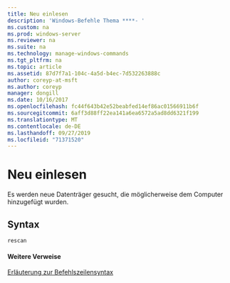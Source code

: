```yaml
---
title: Neu einlesen
description: 'Windows-Befehle Thema ****- '
ms.custom: na
ms.prod: windows-server
ms.reviewer: na
ms.suite: na
ms.technology: manage-windows-commands
ms.tgt_pltfrm: na
ms.topic: article
ms.assetid: 87d7f7a1-104c-4a5d-b4ec-7d532263888c
author: coreyp-at-msft
ms.author: coreyp
manager: dongill
ms.date: 10/16/2017
ms.openlocfilehash: fc44f643b42e52beabfed14ef86ac01566911b6f
ms.sourcegitcommit: 6aff3d88ff22ea141a6ea6572a5ad8dd6321f199
ms.translationtype: MT
ms.contentlocale: de-DE
ms.lasthandoff: 09/27/2019
ms.locfileid: "71371520"
---
```

# <a name="rescan"></a>Neu einlesen



Es werden neue Datenträger gesucht, die möglicherweise dem Computer hinzugefügt wurden.

## <a name="syntax"></a>Syntax

```
rescan
```

#### <a name="additional-references"></a>Weitere Verweise

[Erläuterung zur Befehlszeilensyntax](command-line-syntax-key.md)

